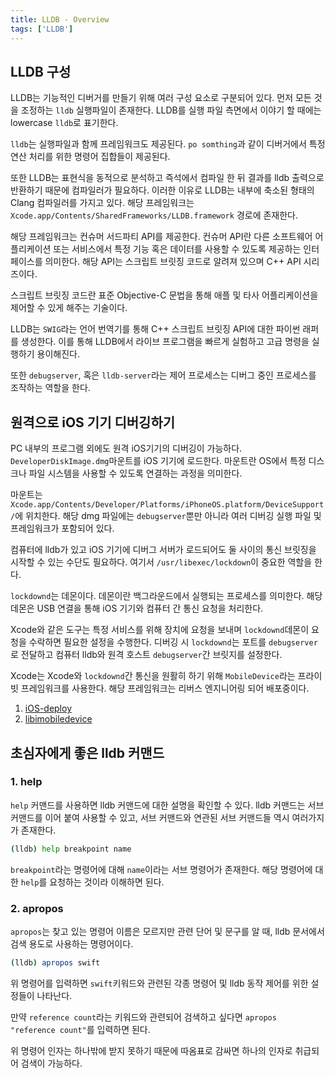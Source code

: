 ```yaml
---
title: LLDB - Overview
tags: ['LLDB']
---
```


## LLDB 구성

LLDB는 기능적인 디버거를 만들기 위해 여러 구성 요소로 구분되어 있다. 먼저 모든 것을 조정하는 `lldb` 실행파일이 존재한다. LLDB를 실행 파일 측면에서 이야기 할 때에는 lowercase `lldb`로 표기한다.

`lldb`는 실행파일과 함께 프레임워크도 제공된다. `po somthing`과 같이 디버거에서 특정 연산 처리를 위한 명령어 집합들이 제공된다.

또한 LLDB는 표현식을 동적으로 분석하고 즉석에서 컴파일 한 뒤 결과를 lldb 출력으로 반환하기 때문에 컴파일러가 필요하다. 이러한 이유로 LLDB는 내부에 축소된 형태의 Clang 컴파일러를 가지고 있다. 해당 프레임워크는 `Xcode.app/Contents/SharedFrameworks/LLDB.framework` 경로에 존재한다.

해당 프레임워크는 컨슈머 서드파티 API를 제공한다. 컨슈머 API란 다른 소프트웨어 어플리케이션 또는 서비스에서 특정 기능 혹은 데이터를 사용할 수 있도록 제공하는 인터페이스를 의미한다. 해당 API는 스크립트 브릿징 코드로 알려져 있으며 C++ API 시리즈이다.

스크립트 브릿징 코드란 표준 Objective-C 문법을 통해 애플 및 타사 어플리케이션을 제어할 수 있게 해주는 기술이다.

LLDB는 `SWIG`라는 언어 번역기를 통해 C++ 스크립트 브릿징 API에 대한 파이썬 래퍼를 생성한다. 이를 통해 LLDB에서 라이브 프로그램을 빠르게 실험하고 고급 명령을 실행하기 용이해진다.

또한 `debugserver`, 혹은 `lldb-server`라는 제어 프로세스는 디버그 중인 프로세스를 조작하는 역할을 한다.

## 원격으로 iOS 기기 디버깅하기

PC 내부의 프로그램 외에도 원격 iOS기기의 디버깅이 가능하다. `DeveloperDiskImage.dmg`마운트를 iOS 기기에 로드한다. 마운트란 OS에서 특정 디스크나 파일 시스템을 사용할 수 있도록 연결하는 과정을 의미한다.

마운트는 `Xcode.app/Contents/Developer/Platforms/iPhoneOS.platform/DeviceSupport/`에 위치한다. 해당 dmg 파일에는 `debugserver`뿐만 아니라 여러 디버깅 실행 파일 및 프레임워크가 포함되어 있다.

컴퓨터에 lldb가 있고 iOS 기기에 디버그 서버가 로드되어도 둘 사이의 통신 브릿징을 시작할 수 있는 수단도 필요하다. 여기서 `/usr/libexec/lockdown`이 중요한 역할을 한다.

`lockdownd`는 데몬이다. 데몬이란 백그라운드에서 실행되는 프로세스를 의미한다. 해당 데몬은 USB 연결을 통해 iOS 기기와 컴퓨터 간 통신 요청을 처리한다.

Xcode와 같은 도구는 특정 서비스를 위해 장치에 요청을 보내며 `lockdownd`데몬이 요청을 수락하면 필요한 설정을 수행한다. 디버깅 시 `lockdownd`는 포트를 `debugserver`로 전달하고 컴퓨터 lldb와 원격 호스트 `debugserver`간 브릿지를 설정한다.

Xcode는 Xcode와 `lockdownd`간 통신을 원활히 하기 위해 `MobileDevice`라는 프라이빗 프레임워크를 사용한다. 해당 프레임워크는 리버스 엔지니어링 되어 배포중이다.

1. [iOS-deploy](https://github.com/ios-control/ios-deploy)
2. [libimobiledevice](https://libimobiledevice.org/)

## 초심자에게 좋은 lldb 커맨드

### 1. help

`help` 커맨드를 사용하면 lldb 커맨드에 대한 설명을 확인할 수 있다. lldb 커맨드는 서브 커맨드를 이어 붙여 사용할 수 있고, 서브 커맨드와 연관된 서브 커맨드들 역시 여러가지가 존재한다.

```bash
(lldb) help breakpoint name
```

`breakpoint`라는 명령어에 대해 `name`이라는 서브 명령어가 존재한다. 해당 명령어에 대한 `help`를 요청하는 것이라 이해하면 된다.

### 2. apropos

`apropos`는 찾고 있는 명령어 이름은 모르지만 관련 단어 및 문구를 알 때, lldb 문서에서 검색 용도로 사용하는 명령어이다.

```bash
(lldb) apropos swift
```

위 명령어를 입력하면 `swift`키워드와 관련된 각종 명령어 및 lldb 동작 제어를 위한 설정들이 나타난다.

만약 `reference count`라는 키워드와 관련되어 검색하고 싶다면 `apropos "reference count"`를 입력하면 된다.

위 명령어 인자는 하나밖에 받지 못하기 때문에 따옴표로 감싸면 하나의 인자로 취급되어 검색이 가능하다.
